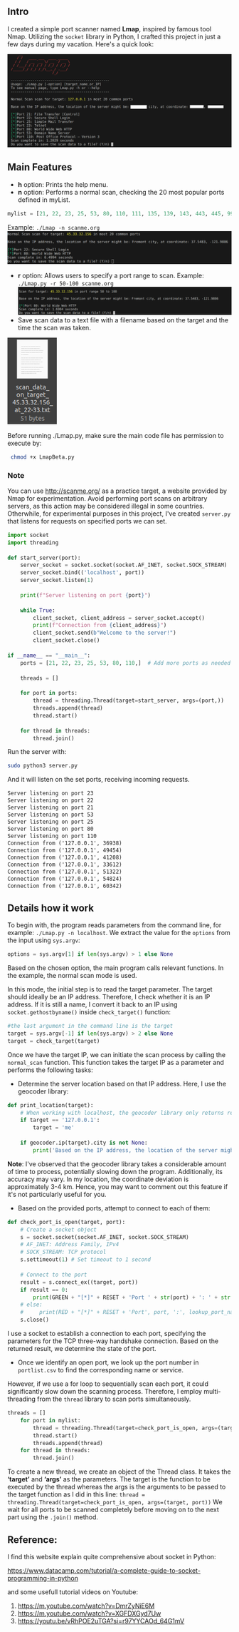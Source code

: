 ## Intro
 I created a simple port scanner named **Lmap**, inspired by famous tool Nmap. Utilizing the ```socket``` library in Python, I crafted this project in just a few days during my vacation. Here's a quick look:

![Alt text](Image/Image1.png)

## Main Features
- **h** option: Prints the help menu.
- **n** option: Performs a normal scan, checking the 20 most popular ports defined in myList.
```python
mylist = [21, 22, 23, 25, 53, 80, 110, 111, 135, 139, 143, 443, 445, 993, 995, 1723, 3306, 3389, 5900, 8080]
```
Example: ```./Lmap -n scanme.org```
![Alt text](Image/Image2.png)
- **r** option: Allows users to specify a port range to scan.
Example: ```./Lmap.py -r 50-100 scanme.org```
![Alt text](Image/Image3.png)
- Save scan data to a text file with a filename based on the target and the time the scan was taken.

![Alt text](Image/Image4.png)

Before running ./Lmap.py, make sure the main code file has permission to execute by:
```bash
 chmod +x LmapBeta.py
```
### Note
You can use http://scanme.org/ as a practice target, a website provided by Nmap for experimentation. Avoid performing port scans on arbitrary servers, as this action may be considered illegal in some countries. Otherwhile, for experimental purposes in this project, I've created ```server.py``` that listens for requests on specified ports we can set.
```python
import socket
import threading

def start_server(port):
    server_socket = socket.socket(socket.AF_INET, socket.SOCK_STREAM)
    server_socket.bind(('localhost', port))
    server_socket.listen(1)

    print(f"Server listening on port {port}")

    while True:
        client_socket, client_address = server_socket.accept()
        print(f"Connection from {client_address}")
        client_socket.send(b"Welcome to the server!")
        client_socket.close()

if __name__ == "__main__":
    ports = [21, 22, 23, 25, 53, 80, 110,]  # Add more ports as needed

    threads = []

    for port in ports:
        thread = threading.Thread(target=start_server, args=(port,))
        threads.append(thread)
        thread.start()

    for thread in threads:
        thread.join()
```

Run the server with: 
```bash
sudo python3 server.py
```
And it will listen on the set ports, receiving incoming requests.
```plaintext
Server listening on port 23
Server listening on port 22
Server listening on port 21
Server listening on port 53
Server listening on port 25
Server listening on port 80
Server listening on port 110
Connection from ('127.0.0.1', 36938)
Connection from ('127.0.0.1', 49454)
Connection from ('127.0.0.1', 41208)
Connection from ('127.0.0.1', 33612)
Connection from ('127.0.0.1', 51322)
Connection from ('127.0.0.1', 54824)
Connection from ('127.0.0.1', 60342)
```

## Details how it work
To begin with, the program reads parameters from the command line, for example: `./Lmap.py -n localhost`. We extract the value for the `options` from the input using `sys.argv`:

```python
options = sys.argv[1] if len(sys.argv) > 1 else None
```
Based on the chosen option, the main program calls relevant functions. In the example, the normal scan mode is used.

In this mode, the initial step is to read the target parameter. The target should ideally be an IP address. Therefore, I check whether it is an IP address. If it is still a name, I convert it back to an IP using ```socket.gethostbyname()``` inside ```check_target()``` function:

```python
#the last argument in the command line is the target
target = sys.argv[-1] if len(sys.argv) > 2 else None
target = check_target(target)
```

Once we have the target IP, we can initiate the scan process by calling the ```normal_scan``` function. This function takes the target IP as a parameter and performs the following tasks:

- Determine the server location based on that IP address. Here, I use the geocoder library:
```python
def print_location(target):
    # When working with localhost, the geocoder library only returns results if I use the target IP as 'me' instead of '127.0.0.1'
    if target == '127.0.0.1':
        target = 'me'

    if geocoder.ip(target).city is not None:
        print('Based on the IP address, the location of the server might be: ' + str(geocoder.ip(target).city) + ' city, at coordinates: ' + str(geocoder.ip(target).latlng[0]) + ', ' + str(geocoder.ip(target).latlng[1]) + '\n')
```
**Note**: I've observed that the geocoder library takes a considerable amount of time to process, potentially slowing down the program. Additionally, its accuracy may vary. In my location, the coordinate deviation is approximately 3-4 km. Hence, you may want to comment out this feature if it's not particularly useful for you.

- Based on the provided ports, attempt to connect to each of them:
```python
def check_port_is_open(target, port):
    # Create a socket object
    s = socket.socket(socket.AF_INET, socket.SOCK_STREAM) 
    # AF_INET: Address Family, IPv4
    # SOCK_STREAM: TCP protocol
    s.settimeout(1) # Set timeout to 1 second

    # Connect to the port
    result = s.connect_ex((target, port))
    if result == 0:
        print(GREEN + "[*]" + RESET + 'Port ' + str(port) + ': ' + str(lookup_port_name(port)))
    # else:
    #     print(RED + "[*]" + RESET + 'Port', port, ':', lookup_port_name(port))
    s.close()
```
I use a socket to establish a connection to each port, specifying the parameters for the TCP three-way handshake connection. Based on the returned result, we determine the state of the port. 

- Once we identify an open port, we look up the port number in ```portlist.csv``` to find the corresponding name or service.


However, if we use a for loop to sequentially scan each port, it could significantly slow down the scanning process. Therefore, I employ multi-threading from the ```thread``` library to scan ports simultaneously.
```python
threads = []
    for port in mylist:
        thread = threading.Thread(target=check_port_is_open, args=(target, port))
        thread.start()
        threads.append(thread)
    for thread in threads:
        thread.join()
```
To create a new thread, we create an object of the Thread class. It takes the **‘target’** and **‘args’** as the parameters. The target is the function to be executed by the thread whereas the args is the arguments to be passed to the target function as I did in this line: ```thread = threading.Thread(target=check_port_is_open, args=(target, port))``` 
 We wait for all ports to be scanned completely before moving on to the next part using the ```.join()``` method.

## Reference:
I find this website explain quite comprehensive about socket in Python:

 https://www.datacamp.com/tutorial/a-complete-guide-to-socket-programming-in-python

and some usefull tutorial videos on Youtube:
1. https://m.youtube.com/watch?v=DmrZyNiE6M
2. https://m.youtube.com/watch?v=XGFDXGyd7Uw
3. https://youtu.be/vRhPOE2uTGA?si=r97YYCAOd_64G1mV


